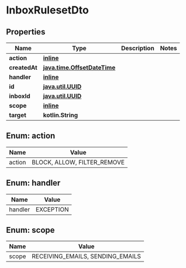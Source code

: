 
# InboxRulesetDto

## Properties
Name | Type | Description | Notes
------------ | ------------- | ------------- | -------------
**action** | [**inline**](#ActionEnum) |  | 
**createdAt** | [**java.time.OffsetDateTime**](java.time.OffsetDateTime) |  | 
**handler** | [**inline**](#HandlerEnum) |  | 
**id** | [**java.util.UUID**](java.util.UUID) |  | 
**inboxId** | [**java.util.UUID**](java.util.UUID) |  | 
**scope** | [**inline**](#ScopeEnum) |  | 
**target** | **kotlin.String** |  | 


<a name="ActionEnum"></a>
## Enum: action
Name | Value
---- | -----
action | BLOCK, ALLOW, FILTER_REMOVE


<a name="HandlerEnum"></a>
## Enum: handler
Name | Value
---- | -----
handler | EXCEPTION


<a name="ScopeEnum"></a>
## Enum: scope
Name | Value
---- | -----
scope | RECEIVING_EMAILS, SENDING_EMAILS



